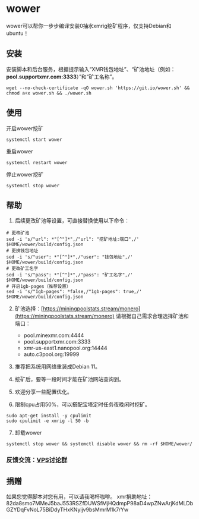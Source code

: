 # wower
wower可以帮你一步步编译安装0抽水xmrig挖矿程序，仅支持Debian和ubuntu！

## 安装

安装脚本和后台服务，根据提示输入“XMR钱包地址”、“矿池地址（例如：**pool.supportxmr.com:3333**）”和“矿工名称”。

```
wget --no-check-certificate -qO wower.sh 'https://git.io/wower.sh' && chmod a+x wower.sh && ./wower.sh
```

## 使用
开启wower挖矿
```
systemctl start wower
```
重启wower
```
systemctl restart wower
```
停止wower挖矿
```
systemctl stop wower
```

## 帮助
1. 后续更改矿池等设置，可直接替换使用以下命令：

```
# 更改矿池
sed -i 's/"url": *"[^"]*",/"url": "挖矿地址:端口",/' $HOME/wower/build/config.json
# 更换钱包地址
sed -i 's/"user": *"[^"]*",/"user": "钱包地址",/' $HOME/wower/build/config.json
# 更改矿工名字
sed -i 's/"pass": *"[^"]*",/"pass": "矿工名字",/' $HOME/wower/build/config.json
# 开启1gb-pages（推荐设置）
sed -i 's/"1gb-pages": *false,/"1gb-pages": true,/' $HOME/wower/build/config.json
```


2. 矿池选择：[https://miningpoolstats.stream/monero](https://miningpoolstats.stream/monero)
请根据自己需求合理选择矿池和端口：
    * pool.minexmr.com:4444
    * pool.supportxmr.com:3333
    * xmr-us-east1.nanopool.org:14444
    * auto.c3pool.org:19999

3. 推荐把系统用网络重装成Debian 11。
4. 挖矿后，要等一段时间才能在矿池网站查询到。
5. 欢迎分享一些配置优化。
6. 限制cpu占用50%，可以搭配宝塔定时任务夜晚闲时挖矿。
```
sudo apt-get install -y cpulimit
sudo cpulimit -e xmrig -l 50 -b
```
7. 卸载wower
```
systemctl stop wower && systemctl disable wower && rm -rf $HOME/wower/
```
### 反馈交流：[VPS讨论群](https://t.me/vpsqun)

## 捐赠
如果您觉得脚本对您有用，可以请我喝杯咖啡。
xmr捐助地址：
    82da8smo7MMeJ5baJ553RSZfDUWSfMjHQdmpP98aD4wpZNwArjKdMLDbGZYDqFvNoL75BiDdyTHxKNyijv9bsMmrM1k7rYw
